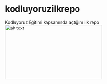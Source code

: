 # kodluyoruzilkrepo
Kodluyoruz Eğitimi kapsamında açtığım ilk repo
<img src="https://fastly.picsum.photos/id/316/200/300.jpg?hmac=sq0VBO6H0wGg9Prod7MVUUB_7B91kmD5E1X1TRSo66U" alt="alt text" width="320" height="180">
